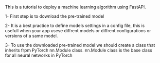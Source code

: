 This is a tutorial to deploy a machine learning algorithm using FastAPI.

1- First step is to download the pre-trained model 

2- It is a best practice to define models settings in a config file, this is usefull when your app usese diffrent models or diffrent configurations or versions of a same model.

3- To use the downloaded pre-trained model we should create a class that inherits frpm PyTorch nn.Module class. nn.Module class is the base class for all neural networks in PyTorch